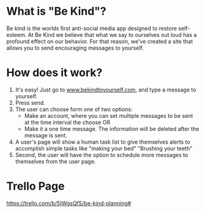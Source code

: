 # What is "Be Kind"?

Be kind is the worlds first anti-social media app designed to restore self-esteem.
At Be Kind we believe that what we say to ourselves out loud has a profound effect on our behavior.
For that reason, we've created a site that allows you to send encouraging messages to yourself.

# How does it work?
1. It's easy! Just go to www.bekindtoyourself.com, and type a message to yourself.
2. Press send. 
3. The user can choose form one of two options:
    - Make an account, where you can set multiple messages to be sent at the time interval the choose OR 
    - Make it a one time message. The information will be deleted after the message is sent.
4. A user's page will show a human task list to give themselves alerts to accomplish simple tasks like "making your bed" "Brushing your teeth"
5. Second, the user will have the option to schedule more messages to themselves from the user page.

# Trello Page
https://trello.com/b/5IWgsQfS/be-kind-planning#